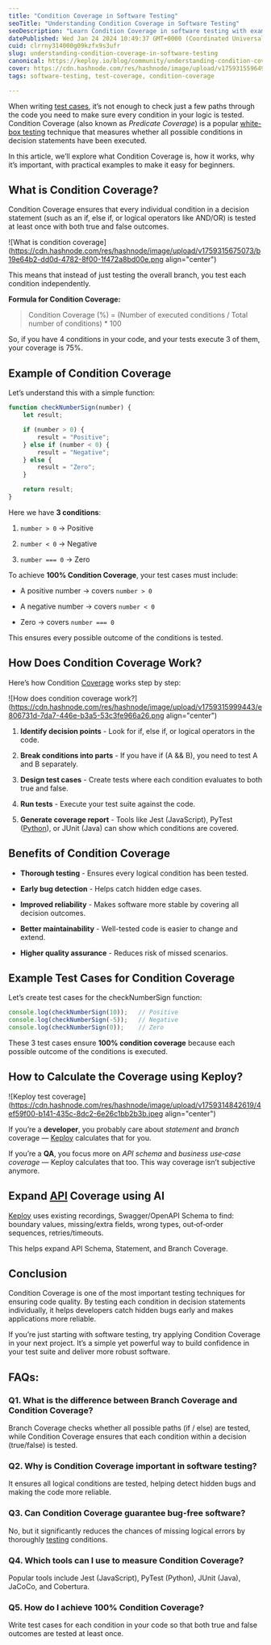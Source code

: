 ```yaml
---
title: "Condition Coverage in Software Testing"
seoTitle: "Understanding Condition Coverage in Software Testing"
seoDescription: "Learn Condition Coverage in software testing with examples. Understand its importance, how it works, and benefits for writing reliable test cases."
datePublished: Wed Jan 24 2024 10:49:37 GMT+0000 (Coordinated Universal Time)
cuid: clrrny314000g09kzfx9s3ufr
slug: understanding-condition-coverage-in-software-testing
canonical: https://keploy.io/blog/community/understanding-condition-coverage-in-software-testing
cover: https://cdn.hashnode.com/res/hashnode/image/upload/v1759315596491/308d3cc7-b50b-4afb-a4b7-6ebad0890543.png
tags: software-testing, test-coverage, condition-coverage

---
```


When writing [test cases](https://keploy.io/docs/server/sdk-installation/python/), it’s not enough to check just a few paths through the code you need to make sure every condition in your logic is tested. Condition Coverage (also known as *Predicate Coverage*) is a popular [white-box testing](https://keploy.io/blog/community/black-box-testing-and-white-box-testing-a-complete-guide) technique that measures whether all possible conditions in decision statements have been executed.

In this article, we’ll explore what Condition Coverage is, how it works, why it’s important, with practical examples to make it easy for beginners.

## What is Condition Coverage?

Condition Coverage ensures that every individual condition in a decision statement (such as an if, else if, or logical operators like AND/OR) is tested at least once with both true and false outcomes.

![What is condition coverage](https://cdn.hashnode.com/res/hashnode/image/upload/v1759315675073/b19e64b2-dd0d-4782-8f00-1f472a8bd00e.png align="center")

This means that instead of just testing the overall branch, you test each condition independently.

**Formula for Condition Coverage:**

> Condition Coverage (%) = (Number of executed conditions / Total number of conditions) \* 100

So, if you have 4 conditions in your code, and your tests execute 3 of them, your coverage is 75%.

## Example of Condition Coverage

Let’s understand this with a simple function:

```javascript
function checkNumberSign(number) {
    let result;

    if (number > 0) {
        result = "Positive";
    } else if (number < 0) {
        result = "Negative";
    } else {
        result = "Zero";
    }

    return result;
}
```

Here we have **3 conditions**:

1. `number > 0` → Positive
    
2. `number < 0` → Negative
    
3. `number === 0` → Zero
    

To achieve **100% Condition Coverage**, your test cases must include:

* A positive number → covers `number > 0`
    
* A negative number → covers `number < 0`
    
* Zero → covers `number === 0`
    

This ensures every possible outcome of the conditions is tested.

## How Does Condition Coverage Work?

Here’s how Condition [Coverage](https://keploy.io/docs/quickstart/code-coverage/) works step by step:

![How does condition coverage work?](https://cdn.hashnode.com/res/hashnode/image/upload/v1759315999443/e806731d-7da7-446e-b3a5-53c3fe966a26.png align="center")

1. **Identify decision points** - Look for if, else if, or logical operators in the code.
    
2. **Break conditions into parts** - If you have if (A && B), you need to test A and B separately.
    
3. **Design test cases** - Create tests where each condition evaluates to both true and false.
    
4. **Run tests** - Execute your test suite against the code.
    
5. **Generate coverage report** - Tools like Jest (JavaScript), PyTest ([Python](https://keploy.io/docs/quickstart/samples-microservices/)), or JUnit (Java) can show which conditions are covered.
    

## Benefits of Condition Coverage

* **Thorough testing** - Ensures every logical condition has been tested.
    
* **Early bug detection** - Helps catch hidden edge cases.
    
* **Improved reliability** - Makes software more stable by covering all decision outcomes.
    
* **Better maintainability** - Well-tested code is easier to change and extend.
    
* **Higher quality assurance** - Reduces risk of missed scenarios.
    

## Example Test Cases for Condition Coverage

Let’s create test cases for the checkNumberSign function:

```javascript
console.log(checkNumberSign(10));   // Positive
console.log(checkNumberSign(-5));   // Negative
console.log(checkNumberSign(0));    // Zero
```

These 3 test cases ensure **100% condition coverage** because each possible outcome of the conditions is executed.

## How to Calculate the Coverage using Keploy?

![Keploy test coverage](https://cdn.hashnode.com/res/hashnode/image/upload/v1759314842619/4ef59f00-b141-435c-8dc2-6e26c1bb2b3b.jpeg align="center")

If you’re a **developer**, you probably care about *statement* and *branch* coverage — [Keploy](https://keploy.io/docs/) calculates that for you.

If you’re a **QA**, you focus more on *API schema* and *business use‑case coverage* — Keploy calculates that too. This way coverage isn’t subjective anymore.

## **Expand** [**API**](https://app.keploy.io/api-testing/start) **Coverage using AI**

[Keploy](https://keploy.io/docs/server/sdk-installation/go/) uses existing recordings, Swagger/OpenAPI Schema to find: boundary values, missing/extra fields, wrong types, out‑of‑order sequences, retries/timeouts.

This helps expand API Schema, Statement, and Branch Coverage.

## Conclusion

Condition Coverage is one of the most important testing techniques for ensuring code quality. By testing each condition in decision statements individually, it helps developers catch hidden bugs early and makes applications more reliable.

If you’re just starting with software testing, try applying Condition Coverage in your next project. It’s a simple yet powerful way to build confidence in your test suite and deliver more robust software.

## FAQs:

### Q1. What is the difference between Branch Coverage and Condition Coverage?

Branch Coverage checks whether all possible paths (if / else) are tested, while Condition Coverage ensures that each condition within a decision (true/false) is tested.

### Q2. Why is Condition Coverage important in software testing?

It ensures all logical conditions are tested, helping detect hidden bugs and making the code more reliable.

### Q3. Can Condition Coverage guarantee bug-free software?

No, but it significantly reduces the chances of missing logical errors by thoroughly [testing](https://keploy.io/blog/community/a-guide-to-test-cases-in-software-testing) conditions.

### Q4. Which tools can I use to measure Condition Coverage?

Popular tools include Jest (JavaScript), PyTest (Python), JUnit (Java), JaCoCo, and Cobertura.

### Q5. How do I achieve 100% Condition Coverage?

Write test cases for each condition in your code so that both true and false outcomes are tested at least once.